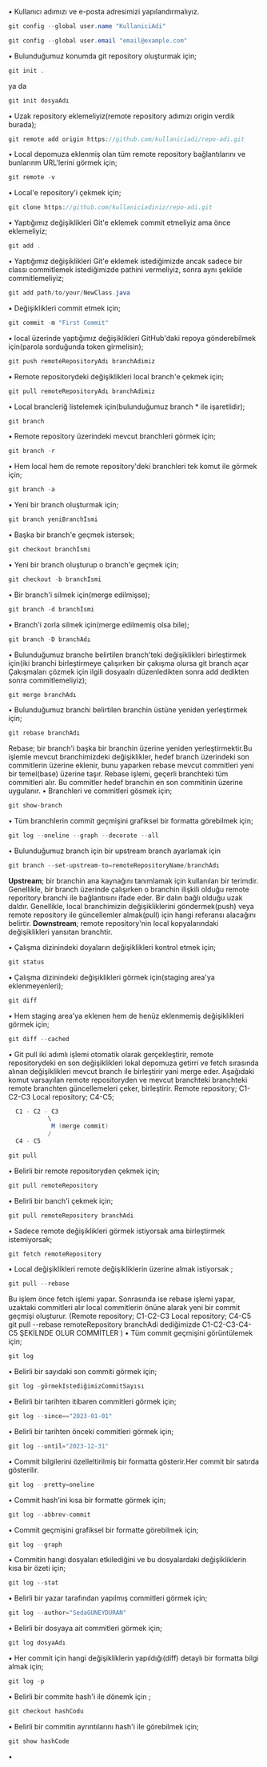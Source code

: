 • Kullanıcı adımızı ve e-posta adresimizi yapılandırmalıyız. 
```java
git config --global user.name "KullaniciAdi"
```
```java
git config --global user.email "email@example.com"
```
• Bulunduğumuz konumda git repository oluşturmak için;
```java
git init . 
```
ya da 
```java
git init dosyaAdı 
```
•  Uzak repository eklemeliyiz(remote repository adımızı origin verdik burada);
```java
git remote add origin https://github.com/kullaniciadi/repo-adi.git
```
•  Local depomuza eklenmiş olan tüm remote repository bağlantılarını ve bunlarınm URL'lerini görmek için;
```java
git remote -v
```
• Local'e repository'i çekmek için;
```java
git clone https://github.com/kullaniciadiniz/repo-adi.git
```
• Yaptığımız değişiklikleri Git'e eklemek commit etmeliyiz ama önce eklemeliyiz;
```java
git add . 
```
• Yaptığımız değişiklikleri Git'e eklemek istediğimizde ancak sadece bir classı commitlemek istediğimizde pathini vermeliyiz, sonra aynı şekilde commitlemeliyiz;
```java
git add path/to/your/NewClass.java 
```
• Değişiklikleri commit etmek için;
```java
git commit -m "First Commit"
```
• local üzerinde yaptığımız değişiklikleri GitHub'daki repoya gönderebilmek için(parola sorduğunda token girmelisin); 
```java
git push remoteRepositoryAdı branchAdimiz
```
•  Remote repositorydeki değişiklikleri local branch'e çekmek için;
```java
git pull remoteRepositoryAdı branchAdimiz
```
• Local brancleriğ listelemek için(bulunduğumuz branch * ile işaretlidir);
```java
git branch
```
• Remote repository üzerindeki mevcut branchleri görmek için;
```java
git branch -r
```
• Hem local hem de remote repository'deki branchleri tek komut ile görmek için; 
```java
git branch -a
```
• Yeni bir branch oluşturmak için;
```java
git branch yeniBranchİsmi
```
• Başka bir branch'e geçmek istersek;
```java
git checkout branchİsmi
```
• Yeni bir branch oluşturup o branch'e geçmek için;
```java
git checkout -b branchİsmi
```
• Bir branch'i silmek için(merge edilmişse);
```java
git branch -d branchİsmi
```
•  Branch'i zorla silmek için(merge edilmemiş olsa bile);
```java
git branch -D branchAdı
```
•  Bulunduğumuz branche belirtilen branch'teki değişiklikleri birleştirmek için(iki branchi birleştirmeye çalışırken bir çakışma olursa git branch açar Çakışmaları çözmek için ilgili dosyaalrı düzenledikten sonra add dedikten sonra commitlemeliyiz);
```java
git merge branchAdı
```
• Bulunduğumuz branchi belirtilen branchin üstüne yeniden yerleştirmek için;
```java
git rebase branchAdı
```
Rebase; bir branch'i başka bir branchin üzerine yeniden yerleştirmektir.Bu işlemle mevcut branchimizdeki değişiklikler, hedef branch üzerindeki son commitlerin üzerine eklenir, bunu yaparken rebase mevcut commitleri yeni bir temel(base) üzerine taşır. Rebase işlemi, geçerli branchteki tüm commitleri alır. Bu commitler hedef branchin en son commitinin üzerine uygulanır. 
•  Branchleri ve commitleri gösmek için; 
```java
git show-branch
```
•  Tüm branchlerin commit geçmişini grafiksel bir formatta görebilmek için;
```java
git log --oneline --graph --decorate --all
```
•  Bulunduğumuz branch için bir upstream branch ayarlamak için 
```java
git branch --set-upstream-to=remoteRepositoryName/branchAdı
```
**Upstream**; bir branchin ana kaynağını tanımlamak için kullanılan bir terimdir.  Genellikle, bir branch üzerinde çalışırken o branchin ilişkili olduğu remote reporitory branchi ile bağlantısını ifade eder. Bir dalın bağlı olduğu uzak daldır. Genellikle, local branchimizin değişikliklerini göndermek(push) veya remote repository ile güncellemler almak(pull) için hangi referansı alacağını belirtir.
**Downstream**; remote repository'nin local kopyalarındaki değişiklikleri yansıtan branchtir.

•  Çalışma dizinindeki doyaların değişiklikleri kontrol etmek için; 
```java
git status
```
•  Çalışma dizinindeki değişiklikleri görmek için(staging area'ya eklenmeyenleri);
```java
git diff
```
•  Hem staging area'ya eklenen hem de henüz eklenmemiş değişiklikleri görmek için;
```java
git diff --cached
```
•  Git pull iki adımlı işlemi otomatik olarak gerçekleştirir, remote repositorydeki en son değişiklikleri lokal depomuza getirri ve fetch sırasında alınan değişiklikleri mevcut branch ile birleştirir yani merge eder. Aşağıdaki komut varsayılan remote repositoryden ve mevcut branchteki  branchteki remote branchten güncellemeleri çeker, birleştirir. Remote repository; C1-C2-C3 Local repository; C4-C5;   
```java
  C1 - C2 - C3
           \
            M (merge commit)
           /
  C4 - C5
```
```java
git pull
```
•  Belirli bir remote repositoryden çekmek için;
```java
git pull remoteRepository
```
• Belirli bir banch'i çekmek için;
```java
git pull remoteRepository branchAdi
```
•  Sadece remote değişiklikleri görmek istiyorsak ama birleştirmek istemiyorsak;
```java
git fetch remoteRepository
```
•  Local değişiklikleri remote değişikliklerin üzerine almak istiyorsak ;
```java
git pull --rebase
```
Bu işlem önce fetch işlemi yapar. Sonrasında ise rebase işlemi yapar, uzaktaki commitleri alır local commitlerin önüne alarak yeni bir commit geçmişi oluşturur. (Remote repository; C1-C2-C3 Local repository; C4-C5  git pull --rebase remoteRepository branchAdi dediğimizde C1-C2-C3-C4-C5 ŞEKİLNDE OLUR COMMİTLER )
•   Tüm commit geçmişini görüntülemek için; 
```java
git log 
```
•  Belirli bir sayıdaki son commiti görmek için;
```java
git log -görmekIstediğimizCommitSayısı
```
•  Belirli bir tarihten itibaren commitleri görmek için;
```java
git log --since=="2023-01-01"
```
•  Belirli bir tarihten önceki commitleri görmek için;
```java
git log --until="2023-12-31"
```
•  Commit bilgilerini özelleltirilmiş bir formatta gösterir.Her commit bir satırda gösterilir.
```java
git log --pretty=oneline
```
•  Commit hash'ini kısa bir formatte görmek için;
```java
git log --abbrev-commit
```
•  Commit geçmişini grafiksel bir formatte görebilmek için;
```java
git log --graph
```
•  Commitin hangi dosyaları etkilediğini ve bu dosyalardaki değişikliklerin kısa bir özeti için;
```java
git log --stat
```
• Belirli bir yazar tarafından yapılmış commitleri görmek için;
```java
git log --author="SedaGUNEYDURAN"
```
•  Belirli bir dosyaya ait commitleri görmek için;
```java
git log dosyaAdı
```
•  Her commit için hangi değişikliklerin yapıldığı(diff) detaylı bir formatta bilgi almak için;
```java
git log -p
```
•  Belirli bir commite hash'i ile dönemk için ;
```java
git checkout hashCodu
```
•  Belirli bir commitin ayrıntılarını hash'i ile görebilmek için;
```java
git show hashCode
```
•  
```java
```









